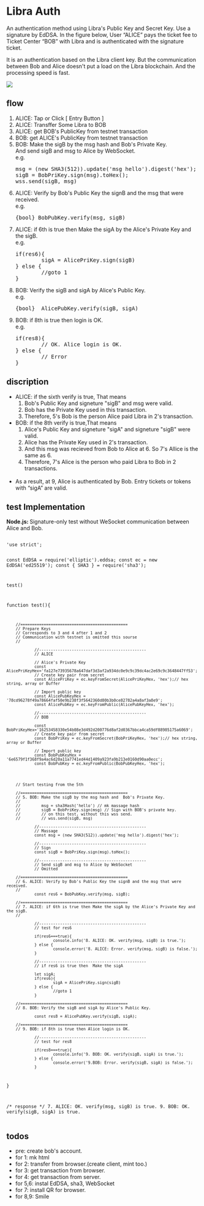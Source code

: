<h1>Libra Auth</h1>

 
An authentication method using Libra's Public Key and Secret Key.
Use a signature by EdDSA.
In the figure below, User “ALICE” pays the ticket fee to Ticket Center “BOB” with Libra and is authenticated with the signature ticket.

It is an authentication based on the Libra client key. But the communication between Bob and Alice doesn't put a load on the Libra blockchain. And the processing speed is fast.

<a href="https://kabuda.net/test/libra/libra-auth/doc/libra-auth-en.html"><img src=https://kabuda.net/test/libra/libra-auth/img/libra-auth.png></a>

<h2>flow</h2>
<section>
        <div>
                <ol>
                        <li>ALICE: Tap or Click [ Entry Button ]</li>
                        <li>ALICE: Transffer Some Libra to BOB</li>
                        <li>ALICE: get BOB's PublicKey from testnet transaction</li>
                        <li>BOB:   get ALICE's PublicKey from testnet transaction</li>
                        <li>BOB:   Make the sigB by the msg hash and  Bob's Private Key.<br>
                                And send sigB and msg to Alice by WebSocket. <br>
e.g.<pre class=eg>
msg = (new SHA3(512)).update('msg hello').digest('hex');
sigB = BobPriKey.sign(msg).toHex();
wss.send(sigB, msg) </pre>
                        </li>
                        <li>ALICE: Verify by Bob's Public Key the signB and the msg that were received.<br>
e.g.<pre class=eg>{bool} BobPubKey.verify(msg, sigB)</pre>
                        </li>
                        <li>ALICE: if 6th is true then Make the sigA by the Alice's Private Key and the sigB.<br>
e.g.<pre class=eg>
if(res6){
        sigA = AlicePriKey.sign(sigB)
} else {
        //goto 1
} </pre>
                        </li>
                        <li>BOB:  Verify the sigB and sigA by Alice's Public Key. <br>
e.g.<pre class=eg>{bool}  AlicePubKey.verify(sigB, sigA) </pre>
                        </li>
                        <li>BOB:  if 8th is true then login is OK.<br>
e.g.<pre class=eg>
if(res8){
        // OK. Alice login is OK.
} else {
        // Error
}</pre>
                        </li>
                </ol>   
        </div>
</section>

<h2>discription</h2>
<section>
        <div>
                <ul>
                        <li>ALICE: if the sixth verify is true, That means 
                        <ol>
                                <li>Bob's Public Key and signeture "sigB" and msg were valid.</li>
                                <li>Bob has the Private Key used in this transaction.</li>
                                <li>Therefore, 5's Bob is the person Alice paid Libra in 2's transaction.</li>
                        </ol>
                        </li>
                        <li>BOB: if the 8th verify is true,That means 
                        <ol>
                                <li>Alice's Public Key and signeture "sigA" and signeture "sigB" were valid.</li>
                                <li>Alice has the Private Key used in 2's transaction.</li>
                                <li>And this msg was recieved from Bob to Alice at 6. So 7's Allice is the same as 6.</li>
                                <li>Therefore, 7's Alice is the person who paid Libra to Bob in 2 transactions.</li>
                        </ol>   
                            <br>
                        </li>
                        <li>As a result, at 9, Alice is authenticated by Bob. Entry tickets or tokens with “sigA” are valid.</li>
                </ul>   
        </div>
</section>

<h2>test Implementation</h2>
<section>
        <div>
                <strong>Node.js: </strong>Signature-only test without WeSocket communication between Alice and Bob.
                <pre><code  class="javascript">
'use strict';

const EdDSA = require('elliptic').eddsa;
const ec = new EdDSA('ed25519');
const { SHA3 } = require('sha3');

test()

function test(){

        //==============================================
        // Prepare Keys
        // Corresponds to 3 and 4 after 1 and 2
        // Communication with testnet is omitted this sourse
        // 
        
                //----------------------------------------------
                // ALICE

                // Alice's Private Key
                const AlicePriKeyHex='fa127e73935678a647daf3d3af2a934dc0e9c9c39dc4ac2e69c9c3648447ff53';
                // Create key pair from secret
                const AlicePriKey = ec.keyFromSecret(AlicePriKeyHex, 'hex');// hex string, array or Buffer

                // Import public key
                const AlicePubKeyHex = '78cd96278f49a78664faf50e9b238f3f5642360d80b3b0ce82782a4a8af3a8e9';
                const AlicePubKey = ec.keyFromPublic(AlicePubKeyHex, 'hex');

                //----------------------------------------------
                // BOB

                const BobPriKeyHex='16253458330e54b08e3d492d200776d8af2d0367bbca4ca59df88985175a6069';
                // Create key pair from secret
                const BobPriKey = ec.keyFromSecret(BobPriKeyHex, 'hex');// hex string, array or Buffer

                // Import public key
                const BobPubKeyHex = '6e6579f1f368f9a4ac6d20a11a7741ed44d1409a923fa9b213e0160d90aa0ecc';
                const BobPubKey = ec.keyFromPublic(BobPubKeyHex, 'hex');
        



        // Start testing from the 5th

        //==============================================
        // 5. BOB: Make the sigB by the msg hash and  Bob's Private Key.
        //        
        //         msg = sha3Hash('hello') // mk massage hash 
        //         sigB = BobPriKey.sign(msg) // Sign with BOB's private key.
        //         // on this test, without this wss send. 
        //         // wss.send(sigB, msg) 

                //----------------------------------------------
                // Massage
                const msg = (new SHA3(512)).update('msg hello').digest('hex');

                //----------------------------------------------
                // Sign
                const sigB = BobPriKey.sign(msg).toHex();

                //----------------------------------------------
                // Send sigB and msg to Alice by WebSocket
                // Omitted

        //==============================================
        // 6. ALICE: Verify by Bob's Public Key the signB and the msg that were received.
        //      
                const res6 = BobPubKey.verify(msg, sigB);
        
        //==============================================
        // 7. ALICE: if 6th is true then Make the sigA by the Alice's Private Key and the sigB.
        //
        
                //----------------------------------------------
                // test for res6

                if(res6===true){
                        console.info('8. ALICE: OK. verify(msg, sigB) is true.');
                } else {
                        console.error('8. ALICE: Error. verify(msg, sigB) is false.');
                }
                
                //----------------------------------------------
                // if res6 is true then  Make the sigA
                
                let sigA; 
                if(res6){
                        sigA = AlicePriKey.sign(sigB)
                } else {
                        //goto 1
                }

        //==============================================
        // 8. BOB: Verify the sigB and sigA by Alice's Public Key.

                const res8 = AlicePubKey.verify(sigB, sigA);

        //==============================================
        // 9. BOB: if 8th is true then Alice login is OK.

                //----------------------------------------------
                // test for res8

                if(res8===true){
                        console.info('9. BOB: OK. verify(sigB, sigA) is true.');
                } else {
                        console.error('9.BOB: Error. verify(sigB, sigA) is false.');
                }
        
}
          
/* response */
7. ALICE: OK. verify(msg, sigB) is true.
9. BOB: OK. verify(sigB, sigA) is true. 
                </code></pre>
        </div>
</section>
<h2>todos</h2>
<section>
        <div>
                <ul>
                        <li>pre: create bob's account. </li>
                        <li>for 1: mk html </li>
                        <li>for 2: transfer from browser.(create client, mint too.)  </li>
                        <li>for 3: get transaction from browser.</li>
                        <li>for 4: get transaction from server.</li>
                        <li>for 5,6: instal EdDSA, sha3, WebSocket</li>
                        <li>for 7: install QR for browser.</li>
                        <li>for 8,9: Smile</li>
                </ul>
        </div>
</section>
</body>
</html>

